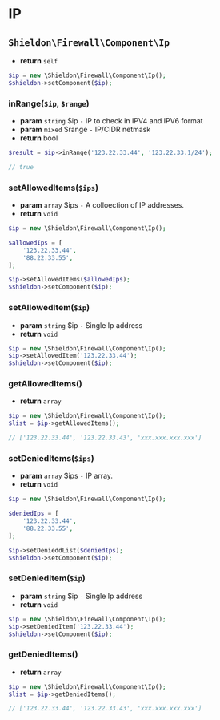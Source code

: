 # IP

## `Shieldon\Firewall\Component\Ip`

- **return** `self`

```php
$ip = new \Shieldon\Firewall\Component\Ip();
$shieldon->setComponent($ip);
```

### inRange(`$ip`, `$range`)

- **param** `string` $ip `-` IP to check in IPV4 and IPV6 format
- **param** `mixed` $range `-` IP/CIDR netmask
- **return** bool

```php
$result = $ip->inRange('123.22.33.44', '123.22.33.1/24');

// true
```
### setAllowedItems(`$ips`)

- **param** `array` $ips `-` A colloection of IP addresses.
- **return** `void`

```php
$ip = new \Shieldon\Firewall\Component\Ip();

$allowedIps = [
    '123.22.33.44',
    '88.22.33.55',
];

$ip->setAllowedItems($allowedIps);
$shieldon->setComponent($ip);
```

### setAllowedItem(`$ip`)

- **param** `string` $ip `-` Single Ip address
- **return** `void`

```php
$ip = new \Shieldon\Firewall\Component\Ip();
$ip->setAllowedItem('123.22.33.44');
$shieldon->setComponent($ip);
```

### getAllowedItems()

- **return** `array`

```php
$ip = new \Shieldon\Firewall\Component\Ip();
$list = $ip->getAllowedItems();

// ['123.22.33.44', '123.22.33.43', 'xxx.xxx.xxx.xxx']
```
### setDeniedItems(`$ips`)

- **param** `array` $ips `-` IP array.
- **return** `void`

```php
$ip = new \Shieldon\Firewall\Component\Ip();

$deniedIps = [
    '123.22.33.44',
    '88.22.33.55',
];

$ip->setDenieddList($deniedIps);
$shieldon->setComponent($ip);
```

### setDeniedItem(`$ip`)

- **param** `string` $ip `-` Single Ip address
- **return** `void`

```php
$ip = new \Shieldon\Firewall\Component\Ip();
$ip->setDeniedItem('123.22.33.44');
$shieldon->setComponent($ip);
```

### getDeniedItems()

- **return** `array`

```php
$ip = new \Shieldon\Firewall\Component\Ip();
$list = $ip->getDeniedItems();

// ['123.22.33.44', '123.22.33.43', 'xxx.xxx.xxx.xxx']
```


